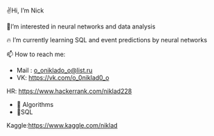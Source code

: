 ✌Hi, I’m Nick

🤟I’m interested in neural networks and data analysis

🔥 I’m currently learning SQL and event predictions by neural networks

📫 How to reach me:

* Mail : o_oniklado_o@list.ru
* VK: https://vk.com/o_0niklad0_o

HR: https://www.hackerrank.com/niklad228

* 🧠 Algorithms
* 🥇SQL

Kaggle:https://www.kaggle.com/niklad
